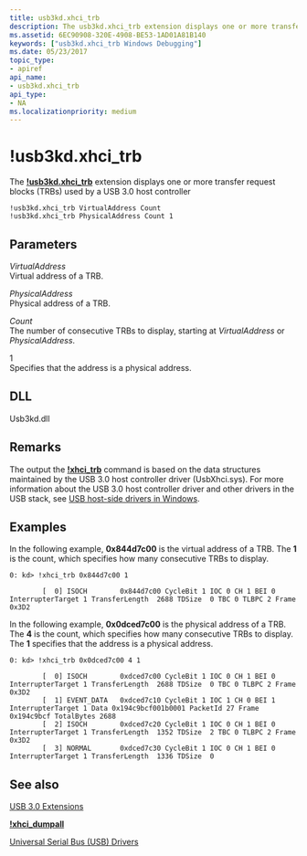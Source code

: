 ```yaml
---
title: usb3kd.xhci_trb
description: The usb3kd.xhci_trb extension displays one or more transfer request blocks (TRBs) used by a USB 3.0 host controller
ms.assetid: 6EC90908-320E-4908-BE53-1AD01A81B140
keywords: ["usb3kd.xhci_trb Windows Debugging"]
ms.date: 05/23/2017
topic_type:
- apiref
api_name:
- usb3kd.xhci_trb
api_type:
- NA
ms.localizationpriority: medium
---
```


# !usb3kd.xhci\_trb


The [**!usb3kd.xhci\_trb**](-usb3kd-device-info.md) extension displays one or more transfer request blocks (TRBs) used by a USB 3.0 host controller

```dbgcmd
!usb3kd.xhci_trb VirtualAddress Count
!usb3kd.xhci_trb PhysicalAddress Count 1
```

## <span id="ddk__devobj_dbg"></span><span id="DDK__DEVOBJ_DBG"></span>Parameters


<span id="_______VirtualAddress______"></span><span id="_______virtualaddress______"></span><span id="_______VIRTUALADDRESS______"></span> *VirtualAddress*   
Virtual address of a TRB.

<span id="_______PhysicalAddress______"></span><span id="_______physicaladdress______"></span><span id="_______PHYSICALADDRESS______"></span> *PhysicalAddress*   
Physical address of a TRB.

<span id="_______Count______"></span><span id="_______count______"></span><span id="_______COUNT______"></span> *Count*   
The number of consecutive TRBs to display, starting at *VirtualAddress* or *PhysicalAddress*.

<span id="_______1______"></span> 1   
Specifies that the address is a physical address.

## <span id="DLL"></span><span id="dll"></span>DLL


Usb3kd.dll

Remarks
-------

The output the [**!xhci\_trb**](-usb3kd-device-info.md) command is based on the data structures maintained by the USB 3.0 host controller driver (UsbXhci.sys). For more information about the USB 3.0 host controller driver and other drivers in the USB stack, see [USB host-side drivers in Windows](../usbcon/usb-3-0-driver-stack-architecture.md).

Examples
--------

In the following example, **0x844d7c00** is the virtual address of a TRB. The **1** is the count, which specifies how many consecutive TRBs to display.

```dbgcmd
0: kd> !xhci_trb 0x844d7c00 1

        [  0] ISOCH        0x844d7c00 CycleBit 1 IOC 0 CH 1 BEI 0 InterrupterTarget 1 TransferLength  2688 TDSize  0 TBC 0 TLBPC 2 Frame 0x3D2
```

In the following example, **0x0dced7c00** is the physical address of a TRB. The **4** is the count, which specifies how many consecutive TRBs to display. The **1** specifies that the address is a physical address.

```dbgcmd
0: kd> !xhci_trb 0x0dced7c00 4 1

        [  0] ISOCH        0xdced7c00 CycleBit 1 IOC 0 CH 1 BEI 0 InterrupterTarget 1 TransferLength  2688 TDSize  0 TBC 0 TLBPC 2 Frame 0x3D2
        [  1] EVENT_DATA   0xdced7c10 CycleBit 1 IOC 1 CH 0 BEI 1 InterrupterTarget 1 Data 0x194c9bcf001b0001 PacketId 27 Frame 0x194c9bcf TotalBytes 2688
        [  2] ISOCH        0xdced7c20 CycleBit 1 IOC 0 CH 1 BEI 0 InterrupterTarget 1 TransferLength  1352 TDSize  2 TBC 0 TLBPC 2 Frame 0x3D2
        [  3] NORMAL       0xdced7c30 CycleBit 1 IOC 0 CH 1 BEI 0 InterrupterTarget 1 TransferLength  1336 TDSize  0
```

## <span id="see_also"></span>See also


[USB 3.0 Extensions](usb-3-extensions.md)

[**!xhci\_dumpall**](-usb3kd-xhci-dumpall.md)

[Universal Serial Bus (USB) Drivers](../usbcon/index.md)

 

